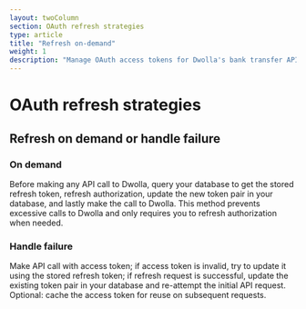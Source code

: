 ```yaml
---
layout: twoColumn
section: OAuth refresh strategies
type: article
title: "Refresh on-demand"
weight: 1
description: "Manage OAuth access tokens for Dwolla's bank transfer API."
---
```


# OAuth refresh strategies

## Refresh on demand or handle failure 

### On demand
Before making any API call to Dwolla, query your database to get the stored refresh token, refresh authorization, update the new token pair in your database, and lastly make the call to Dwolla. This method prevents excessive calls to Dwolla and only requires you to refresh authorization when needed.

### Handle failure
Make API call with access token; if access token is invalid, try to update it using the stored refresh token; if refresh request is successful, update the existing token pair in your database and re-attempt the initial API request. Optional: cache the access token for reuse on subsequent requests.